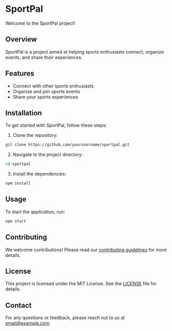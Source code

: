 # SportPal

Welcome to the SportPal project!

## Overview

SportPal is a project aimed at helping sports enthusiasts connect, organize events, and share their experiences.

## Features

- Connect with other sports enthusiasts
- Organize and join sports events
- Share your sports experiences

## Installation

To get started with SportPal, follow these steps:

1. Clone the repository:
  ```bash
  git clone https://github.com/yourusername/sportpal.git
  ```
2. Navigate to the project directory:
  ```bash
  cd sportpal
  ```
3. Install the dependencies:
  ```bash
  npm install
  ```

## Usage

To start the application, run:
```bash
npm start
```

## Contributing

We welcome contributions! Please read our [contributing guidelines](CONTRIBUTING.md) for more details.

## License

This project is licensed under the MIT License. See the [LICENSE](LICENSE) file for details.

## Contact

For any questions or feedback, please reach out to us at [email@example.com](mailto:email@example.com).
